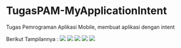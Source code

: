 # TugasPAM-MyApplicationIntent
 Tugas Pemrograman Aplikasi Mobile, membuat aplikasi dengan intent

Berikut Tampilannya : 
![](Screenshot_1570275906.png)
![](Screenshot_1570275908.png)
![](Screenshot_1570275911.png)
![](Screenshot_1570275930.png)
![](Screenshot_1570275935.png)
